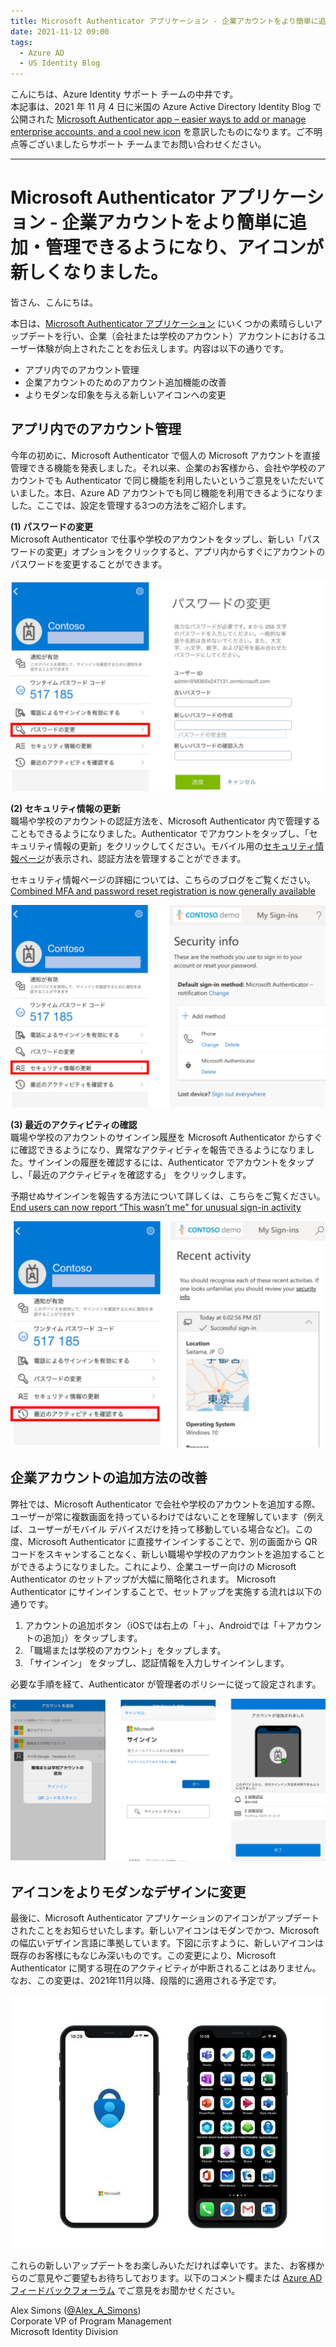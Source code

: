 ```yaml
---
title: Microsoft Authenticator アプリケーション - 企業アカウントをより簡単に追加・管理できるようになり、アイコンが新しくなりました。
date: 2021-11-12 09:00
tags:
  - Azure AD
  - US Identity Blog
---
```


こんにちは、Azure Identity サポート チームの中井です。  
本記事は、2021 年 11 月 4 日に米国の Azure Active Directory Identity Blog で公開された [Microsoft Authenticator app – easier ways to add or manage enterprise accounts, and a cool new icon](https://techcommunity.microsoft.com/t5/azure-active-directory-identity/microsoft-authenticator-app-easier-ways-to-add-or-manage/ba-p/2464408) を意訳したものになります。ご不明点等ございましたらサポート チームまでお問い合わせください。

----

# Microsoft Authenticator アプリケーション - 企業アカウントをより簡単に追加・管理できるようになり、アイコンが新しくなりました。

皆さん、こんにちは。

本日は、[Microsoft Authenticator アプリケーション](https://www.microsoft.com/ja-jp/security/mobile-authenticator-app?cmp=zgcv4w_jfocsi) にいくつかの素晴らしいアップデートを行い、企業（会社または学校のアカウント）アカウントにおけるユーザー体験が向上されたことをお伝えします。内容は以下の通りです。

- アプリ内でのアカウント管理
- 企業アカウントのためのアカウント追加機能の改善
- よりモダンな印象を与える新しいアイコンへの変更

## アプリ内でのアカウント管理

今年の初めに、Microsoft Authenticator で個人の Microsoft アカウントを直接管理できる機能を発表しました。それ以来、企業のお客様から、会社や学校のアカウントでも Authenticator で同じ機能を利用したいというご意見をいただいていました。本日、Azure AD アカウントでも同じ機能を利用できるようになりました。ここでは、設定を管理する3つの方法をご紹介します。

**(1) パスワードの変更**  
Microsoft Authenticator で仕事や学校のアカウントをタップし、新しい「パスワードの変更」オプションをクリックすると、アプリ内からすぐにアカウントのパスワードを変更することができます。

![](./microsoft-authenticator-app/fig1.png)

**(2) セキュリティ情報の更新**  
職場や学校のアカウントの認証方法を、Microsoft Authenticator 内で管理することもできるようになりました。Authenticator でアカウントをタップし、「セキュリティ情報の更新」をクリックしてください。モバイル用の[セキュリティ情報ページ](https://mysignins.microsoft.com/security-info)が表示され、認証方法を管理することができます。

セキュリティ情報ページの詳細については、こちらのブログをご覧ください。  
[Combined MFA and password reset registration is now generally available](https://techcommunity.microsoft.com/t5/azure-active-directory-identity/combined-mfa-and-password-reset-registration-is-now-generally/ba-p/1257355)

![](./microsoft-authenticator-app/fig2.png)

**(3) 最近のアクティビティの確認**  
職場や学校のアカウントのサインイン履歴を Microsoft Authenticator からすぐに確認できるようになり、異常なアクティビティを報告できるようになりました。サインインの履歴を確認するには、Authenticator でアカウントをタップし、「最近のアクティビティを確認する」 をクリックします。

予期せぬサインインを報告する方法について詳しくは、こちらをご覧ください。
[End users can now report “This wasn’t me” for unusual sign-in activity](https://techcommunity.microsoft.com/t5/azure-active-directory-identity/end-users-can-now-report-this-wasn-t-me-for-unusual-sign-in/ba-p/1257369)

![](./microsoft-authenticator-app/fig3.png)

## 企業アカウントの追加方法の改善

弊社では、Microsoft Authenticator で会社や学校のアカウントを追加する際、ユーザーが常に複数画面を持っているわけではないことを理解しています（例えば、ユーザーがモバイル デバイスだけを持って移動している場合など)。この度、Microsoft Authenticator に直接サインインすることで、別の画面から QR コードをスキャンすることなく、新しい職場や学校のアカウントを追加することができるようになりました。これにより、企業ユーザー向けの Microsoft Authenticator のセットアップが大幅に簡略化されます。
Microsoft Authenticator にサインインすることで、セットアップを実施する流れは以下の通りです。

1. アカウントの追加ボタン（iOSでは右上の「＋」、Androidでは「＋アカウントの追加」）をタップします。
2. 「職場または学校のアカウント」をタップします。
3. 「サインイン」 をタップし、認証情報を入力しサインインします。

必要な手順を経て、Authenticator が管理者のポリシーに従って設定されます。

![](./microsoft-authenticator-app/fig4.png)

## アイコンをよりモダンなデザインに変更

最後に、Microsoft Authenticator アプリケーションのアイコンがアップデートされたことをお知らせいたします。新しいアイコンはモダンでかつ、Microsoft の幅広いデザイン言語に準拠しています。下図に示すように、新しいアイコンは既存のお客様にもなじみ深いものです。この変更により、Microsoft Authenticator に関する現在のアクティビティが中断されることはありません。なお、この変更は、2021年11月以降、段階的に適用される予定です。

![](./microsoft-authenticator-app/fig5.png)

これらの新しいアップデートをお楽しみいただければ幸いです。また、お客様からのご意見やご要望もお待ちしております。以下のコメント欄または [Azure AD フィードバックフォーラム](https://feedback.azure.com/d365community/forum/22920db1-ad25-ec11-b6e6-000d3a4f0789) でご意見をお聞かせください。

Alex Simons ([@Alex_A_Simons](https://twitter.com/Alex_A_Simons))  
Corporate VP of Program Management  
Microsoft Identity Division
